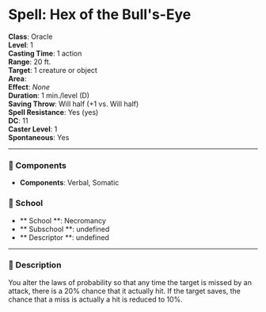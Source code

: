 
# Spell: Hex of the Bull's-Eye
**Class**: Oracle  
**Level**: 1  
**Casting Time**: 1 action  
**Range**: 20 ft.  
**Target**: 1 creature or object  
**Area**:   
**Effect**: _None_  
**Duration**: 1 min./level (D)  
**Saving Throw**: Will half (+1 vs. Will half)  
**Spell Resistance**: Yes (yes)  
**DC**: 11  
**Caster Level**: 1  
**Spontaneous**: Yes

---

### 🔮 Components
- **Components**: Verbal, Somatic

### 🏫 School
- ** School **: Necromancy
- ** Subschool **: undefined
- ** Descriptor **: undefined
---

### 📜 Description
You alter the laws of probability so that any time the target is missed by an attack, there is a 20% chance that it actually hit. If the target saves, the chance that a miss is actually a hit is reduced to 10%.
